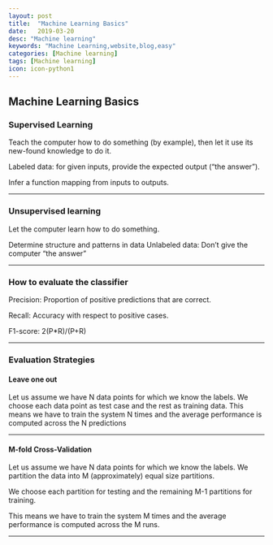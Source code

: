```yaml
---
layout: post
title:  "Machine Learning Basics"
date:   2019-03-20
desc: "Machine learning"
keywords: "Machine Learning,website,blog,easy"
categories: [Machine learning]
tags: [Machine learning]
icon: icon-python1
---
```

## Machine Learning Basics

### **Supervised Learning**

Teach the computer how to do something (by example), then let it use its new-found knowledge to do it.

Labeled data: for given inputs, provide the expected output (“the answer”).

Infer a function mapping from inputs to outputs.

***

### **Unsupervised learning**

Let the computer learn how to do something.

Determine structure and patterns in data Unlabeled data: Don’t give the computer “the answer”

***

### **How to evaluate the classifier**

Precision: Proportion of positive predictions that are correct.

Recall: Accuracy with respect to positive cases.

F1-score:   2(P*R)/(P+R)

***

### **Evaluation Strategies**

#### Leave one out

Let us assume we have N data points for which we know the labels. We choose each data point as test case and the rest as training data. This means we have to train the system N times and the average performance is computed across the N predictions

***

#### M-fold Cross-Validation

Let us assume we have N data points for which we know the labels. We partition the data into M (approximately) equal size partitions. 

We choose each partition for testing and the remaining M-1 partitions for training.

This means we have to train the system M times and the average performance is computed across the M runs.

***

